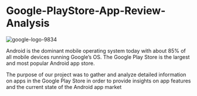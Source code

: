 # Google-PlayStore-App-Review-Analysis



![google-logo-9834](https://user-images.githubusercontent.com/29410926/119001751-e2c36580-b9a9-11eb-882e-55d4bf8295df.png)


Android is the dominant mobile operating system today with about 85% of all mobile devices running Google’s OS. The Google Play Store is the largest and most popular Android app store.

The purpose of our project was to gather and analyze detailed information on apps in the Google Play Store in order to provide insights on app features and the current state of the Android app market
